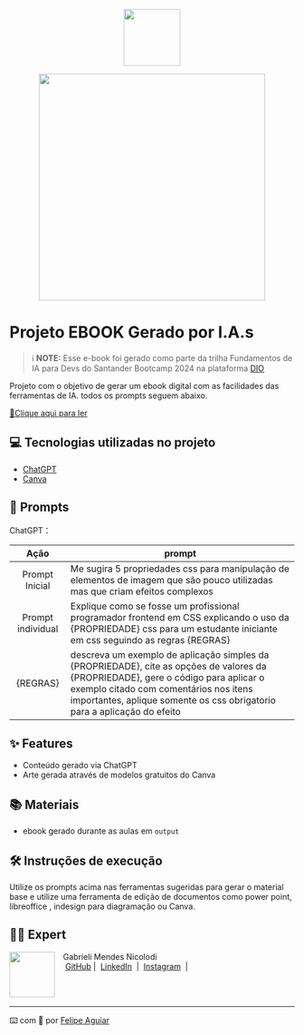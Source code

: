 <p align="center">
    <img width="100" src=".github/assets/banner.png">
</p>


<p align="center">
<img 
    src="./assets/cover.png"
    width="400"  
/>
</p>

# Projeto EBOOK Gerado por I.A.s


 > ℹ️ **NOTE:** Esse e-book foi gerado como parte da trilha Fundamentos de IA para Devs do Santander Bootcamp 2024 na plataforma [DIO](https://dio.me)

Projeto com o objetivo de gerar um ebook digital com as facilidades das ferramentas de IA. todos os prompts
seguem abaixo.

<a href="https://github.com/GabrieliMendesNicolodi/create-ebook-with-ai" title="View PDF now"> 📕Clique aqui para ler</a>

## 💻 Tecnologias utilizadas no projeto

- [ChatGPT](https://chat.openai.com/)
- [Canva](https://www.canva.com/)

## 🧠 Prompts


ChatGPT：

|   Ação   | prompt                                                                                                                                                                                                                                                                         |
| :------: | ------------------------------------------------------------------------------------------------------------------------------------------------------------------------------------------------------------------------------------------------------------------------------ |
|  Prompt Inicial | Me sugira 5 propriedades css para manipulação de elementos de imagem que são pouco utilizadas mas que criam efeitos complexos | 
| Prompt individual| Explique como se fosse um profissional programador frontend em CSS explicando o uso da {PROPRIEDADE} css  para um estudante iniciante em css seguindo as regras {REGRAS}| 
| {REGRAS} | descreva um exemplo de aplicação simples da {PROPRIEDADE}, cite as opções de valores da {PROPRIEDADE}, gere o código para aplicar o exemplo citado com comentários nos itens importantes, aplique somente os css obrigatorio para a aplicação do efeito |

## ✨ Features

- Conteúdo gerado via ChatGPT
- Arte gerada através de modelos gratuitos do Canva

## 📚 Materiais

- ebook gerado durante as aulas em `output`

## 🛠️ Instruções de execução

Utilize os prompts acima nas ferramentas sugeridas para gerar o material base e utilize uma ferramenta de edição de documentos como power point, libreoffice , indesign para diagramação ou Canva.

## 👨‍💻 Expert

<p>
    <img 
      align=left 
      margin=10 
      width=80 
      src="https://avatars.githubusercontent.com/u/32705497?v=4"
    />
    <p>&nbsp&nbsp&nbspGabrieli Mendes Nicolodi<br>
    &nbsp&nbsp&nbsp
    <a href="https://github.com/GabrieliMendesNicolodi">
    GitHub</a>&nbsp;|&nbsp;
    <a href="https://www.linkedin.com/in/gabiprogramadoraweb/">LinkedIn</a>
&nbsp;|&nbsp;
    <a href="https://www.instagram.com/gabrielim91/">
    Instagram</a>
&nbsp;|&nbsp;</p>
</p>
<br/><br/>
<p>

---

⌨️ com 💜 por [Felipe Aguiar](https://github.com/GabrieliMendesNicolodi)